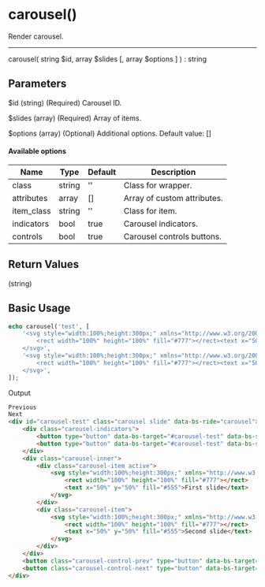 # carousel()

Render carousel.

---

carousel( string $id, array $slides [, array $options ] ) : string

## Parameters

$id (string) (Required) Carousel ID.

$slides (array) (Required) Array of items.

$options (array) (Optional) Additional options. Default value: []

#### Available options

| Name       | Type   | Default | Description                 |
|------------|--------|---------|-----------------------------|
| class      | string | ''      | Class for wrapper.          |
| attributes | array  | []      | Array of custom attributes. |
| item_class | string | ''      | Class for item.             |
| indicators | bool   | true    | Carousel indicators.        |
| controls   | bool   | true    | Carousel controls buttons.  |

## Return Values

(string)

## Basic Usage

```php
echo carousel('test', [
    '<svg style="width:100%;height:300px;" xmlns="http://www.w3.org/2000/svg">
        <rect width="100%" height="100%" fill="#777"></rect><text x="50%" y="50%" fill="#555">First slide</text>
    </svg>',
    '<svg style="width:100%;height:300px;" xmlns="http://www.w3.org/2000/svg">
        <rect width="100%" height="100%" fill="#777"></rect><text x="50%" y="50%" fill="#555">Second slide</text>
    </svg>',
]);
```

Output

```html
Previous
Next
<div id="carousel-test" class="carousel slide" data-bs-ride="carousel">
    <div class="carousel-indicators">
        <button type="button" data-bs-target="#carousel-test" data-bs-slide-to="0" class="active" aria-current="true"></button>
        <button type="button" data-bs-target="#carousel-test" data-bs-slide-to="1"></button>
    </div>
    <div class="carousel-inner">
        <div class="carousel-item active">
            <svg style="width:100%;height:300px;" xmlns="http://www.w3.org/2000/svg">
                <rect width="100%" height="100%" fill="#777"></rect>
                <text x="50%" y="50%" fill="#555">First slide</text>
            </svg>
        </div>
        <div class="carousel-item">
            <svg style="width:100%;height:300px;" xmlns="http://www.w3.org/2000/svg">
                <rect width="100%" height="100%" fill="#777"></rect>
                <text x="50%" y="50%" fill="#555">Second slide</text>
            </svg>
        </div>
    </div>
    <button class="carousel-control-prev" type="button" data-bs-target="#carousel-test" data-bs-slide="prev"> <span class="carousel-control-prev-icon" aria-hidden="true"></span> <span class="visually-hidden">Previous</span> </button>
    <button class="carousel-control-next" type="button" data-bs-target="#carousel-test" data-bs-slide="next"> <span class="carousel-control-next-icon" aria-hidden="true"></span> <span class="visually-hidden">Next</span> </button>
</div>
```
